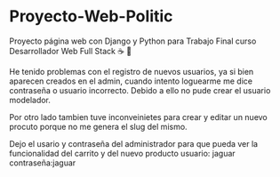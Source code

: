 # Proyecto-Web-Politic
Proyecto página web con Django y Python para Trabajo Final curso Desarrollador Web Full Stack
☕ 💟

He tenido problemas con el registro de nuevos usuarios, ya si bien aparecen creados en el admin, cuando intento loguearme me dice contraseña o usuario incorrecto. Debido a ello no pude crear el usuario modelador.

Por otro lado tambien tuve inconveinietes para crear y editar un nuevo procuto porque no me genera el slug del mismo.

Dejo el usario y contraseña del administrador para que pueda ver la funcionalidad del carrito y del nuevo producto 
usuario: jaguar
contraseña:jaguar
